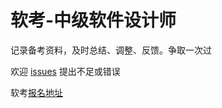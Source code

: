 # 软考-中级软件设计师

记录备考资料，及时总结、调整、反馈。争取一次过

欢迎 [issues](https://github.com/angxuejian/exam-book/issues) 提出不足或错误


软考[报名地址](https://bm.ruankao.org.cn/sign/welcome)
